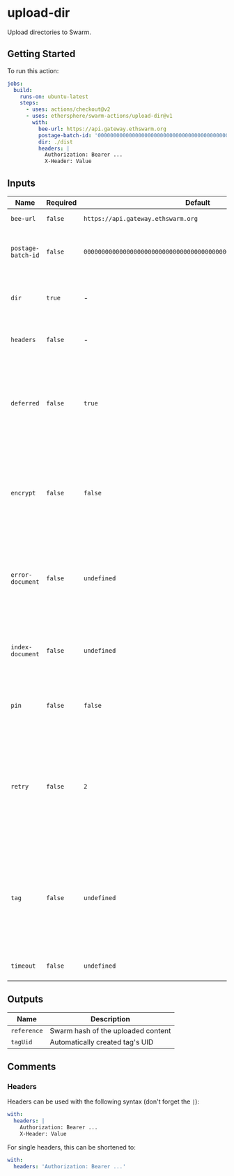 # upload-dir

Upload directories to Swarm.

## Getting Started

To run this action:

```yaml
jobs:
  build:
    runs-on: ubuntu-latest
    steps:
      - uses: actions/checkout@v2
      - uses: ethersphere/swarm-actions/upload-dir@v1
        with:
          bee-url: https://api.gateway.ethswarm.org
          postage-batch-id: '0000000000000000000000000000000000000000000000000000000000000000'
          dir: ./dist
          headers: |
            Authorization: Bearer ...
            X-Header: Value
```

## Inputs

| Name               | Required | Default                                                            | Description                                                                                                              |
| ------------------ | -------- | ------------------------------------------------------------------ | ------------------------------------------------------------------------------------------------------------------------ |
| `bee-url`          | `false`  | `https://api.gateway.ethswarm.org`                                 | URL of Bee node.                                                                                                         |
| `postage-batch-id` | `false`  | `0000000000000000000000000000000000000000000000000000000000000000` | Batch ID of Postage Stamp that will be used for upload.                                                                  |
| `dir`              | `true`   | -                                                                  | Path to directory that should be uploaded.                                                                               |
| `headers`          | `false`  | -                                                                  | Headers used for the HTTP call to bee.                                                                                   |
| `deferred`         | `false`  | `true`                                                             | Determines if the uploaded data should be sent to the network immediately or in a deferred fashion.                      |
| `encrypt`          | `false`  | `false`                                                            | Will encrypt the uploaded data and return longer hash which also includes the decryption key.                            |
| `error-document`   | `false`  | `undefined`                                                        | Configure custom error document to be returned when a specified path can not be found in collection.                     |
| `index-document`   | `false`  | `undefined`                                                        | Default file to be returned when the root hash of collection is accessed.                                                |
| `pin`              | `false`  | `false`                                                            | Will pin the data locally in the Bee node as well.                                                                       |
| `retry`            | `false`  | `2`                                                                | Configure backoff mechanism for requests retries. Specifies how many retries will be performed before failing a request. |
| `tag`              | `false`  | `undefined`                                                        | Tags keep track of syncing the data with network. This option allows attach existing Tag UUID to the uploaded data.      |
| `timeout`          | `false`  | `undefined`                                                        | Timeout of requests in milliseconds.                                                                                     |

## Outputs

| Name        | Description                        |
| ----------- | ---------------------------------- |
| `reference` | Swarm hash of the uploaded content |
| `tagUid`    | Automatically created tag's UID    |

## Comments

### Headers

Headers can be used with the following syntax (don't forget the `|`):

```yaml
with:
  headers: |
    Authorization: Bearer ...
    X-Header: Value
```

For single headers, this can be shortened to:

```yaml
with:
  headers: 'Authorization: Bearer ...'
```
